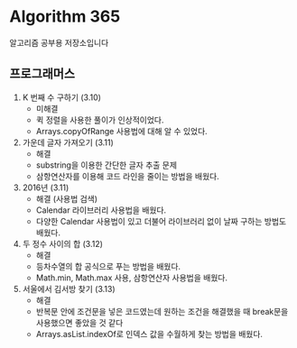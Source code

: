 # Algorithm 365
알고리즘 공부용 저장소입니다

## 프로그래머스

1. K 번째 수 구하기 (3.10)
    * 미해결
    * 퀵 정렬을 사용한 풀이가 인상적이었다.
    * Arrays.copyOfRange 사용법에 대해 알 수 있었다.
2. 가운데 글자 가져오기 (3.11)
    * 해결
    * substring을 이용한 간단한 글자 추출 문제
    * 삼항연산자를 이용해 코드 라인을 줄이는 방법을 배웠다.
3. 2016년 (3.11)
    * 해결 (사용법 검색)
    * Calendar 라이브러리 사용법을 배웠다.
    * 다양한 Calendar 사용법이 있고 더불어 라이브러리 없이 날짜 구하는 방법도 배웠다.
4. 두 정수 사이의 합 (3.12)
    * 해결
    * 등차수열의 합 공식으로 푸는 방법을 배웠다.
    * Math.min, Math.max 사용, 삼항연산자 사용법을 배웠다.
5. 서울에서 김서방 찾기 (3.13)
    * 해결
    * 반복문 안에 조건문을 넣은 코드였는데 원하는 조건을 해결했을 때 break문을 사용했으면 좋았을 것 같다
    * Arrays.asList.indexOf로 인덱스 값을 수월하게 찾는 방법을 배웠다.
